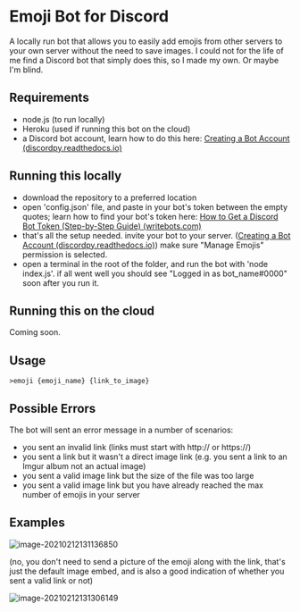 # Emoji Bot for Discord

A locally run bot that allows you to easily add emojis from other servers to your own server without the need to save images. I could not for the life of me find a Discord bot that simply does this, so I made my own. Or maybe I'm blind.

## Requirements

* node.js (to run locally)
* Heroku (used if running this bot on the cloud)
* a Discord bot account, learn how to do this here: [Creating a Bot Account (discordpy.readthedocs.io)](https://discordpy.readthedocs.io/en/latest/discord.html)

## Running this locally

* download the repository to a preferred location
* open 'config.json' file, and paste in your bot's token between the empty quotes; learn how to find your bot's token here: [How to Get a Discord Bot Token (Step-by-Step Guide) (writebots.com)](https://www.writebots.com/discord-bot-token/)
* that's all the setup needed. invite your bot to your server. ([Creating a Bot Account (discordpy.readthedocs.io)](https://discordpy.readthedocs.io/en/latest/discord.html#inviting-your-bot)) make sure "Manage Emojis" permission is selected.
* open a terminal in the root of the folder, and run the bot with 'node index.js'. if all went well you should see "Logged in as bot_name#0000" soon after you run it.

## Running this on the cloud

Coming soon.

## Usage

```
>emoji {emoji_name} {link_to_image}
```

## Possible Errors

The bot will sent an error message in a number of scenarios:

* you sent an invalid link (links must start with http:// or https://)
* you sent a link but it wasn't a direct image link (e.g. you sent a link to an Imgur album not an actual image)
* you sent a valid image link but the size of the file was too large
* you sent a valid image link but you have already reached the max number of emojis in your server

## Examples

![image-20210212131136850](https://i.imgur.com/ks1WlzI.png)

(no, you don't need to send a picture of the emoji along with the link, that's just the default image embed, and is also a good indication of whether you sent a valid link or not)

![image-20210212131306149](https://i.imgur.com/inHUnfp.png)
